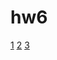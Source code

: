 # hw6
[1](https://github.com/ushakovapolina/hw6/blob/master/цггггггггггггггггггггг1111.jpg)
[2](https://github.com/ushakovapolina/hw6/blob/master/цггггг22222222.jpg)
[3](https://github.com/ushakovapolina/hw6/blob/master/цг3333.jpg)
